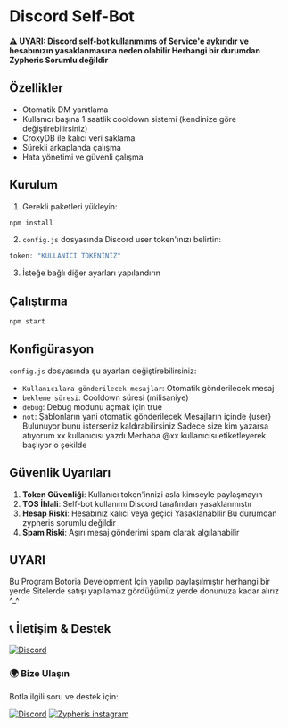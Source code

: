 # Discord Self-Bot

**⚠️ UYARI:  Discord self-bot kullanımıms of Service'e aykırıdır ve hesabınızın yasaklanmasına neden olabilir Herhangi bir durumdan Zypheris Sorumlu değildir**

## Özellikler

-  Otomatik DM yanıtlama
-  Kullanıcı başına 1 saatlik cooldown sistemi (kendinize göre değiştirebilirsiniz)
-  CroxyDB ile kalıcı veri saklama
-  Sürekli arkaplanda çalışma
-  Hata yönetimi ve güvenli çalışma

## Kurulum

1. Gerekli paketleri yükleyin:
```bash
npm install
```

2. `config.js` dosyasında Discord user token'ınızı belirtin:
```javascript
token: "KULLANICI TOKENİNİZ"
```

3. İsteğe bağlı diğer ayarları yapılandırın

## Çalıştırma

```bash
npm start
```

## Konfigürasyon

`config.js` dosyasında şu ayarları değiştirebilirsiniz:

- `Kullanıcılara gönderilecek mesajlar`: Otomatik gönderilecek mesaj
- `bekleme süresi`: Cooldown süresi (milisaniye)
- `debug`: Debug modunu açmak için true
- `not`: Şablonların yani otomatik gönderilecek Mesajların içinde {user} Bulunuyor bunu isterseniz kaldırabilirsiniz Sadece size kim yazarsa atıyorum xx kullanıcısı yazdı Merhaba @xx kullanıcısı etiketleyerek başlıyor o şekilde

## Güvenlik Uyarıları

1. **Token Güvenliği**: Kullanıcı token'innizi asla kimseyle paylaşmayın
2. **TOS İhlali**: Self-bot kullanımı Discord tarafından yasaklanmıştır
3. **Hesap Riski**: Hesabınız kalıcı veya geçici Yasaklanabilir Bu durumdan zypheris sorumlu değildir
4. **Spam Riski**: Aşırı mesaj gönderimi spam olarak algılanabilir

## UYARI

Bu Program Botoria Development İçin yapılıp paylaşılmıştır herhangi bir yerde Sitelerde satışı yapılamaz gördüğümüz yerde donunuza kadar alırız ^_^


## 📞 İletişim & Destek
[![Discord](https://img.shields.io/badge/ZYPHERİS-DİSCORD-5865F2?style=for-the-badge&logo=discord&logoColor=white)](https://discord.com/users/773582512647569409)
### 🌍 **Bize Ulaşın**
Botla ilgili soru ve destek için:

[![Discord](https://img.shields.io/badge/DISCORD-SUNUCUMUZ-5865F2?style=for-the-badge&logo=discord&logoColor=white)](https://discord.gg/sxWz2fayFa)
[![Zypheris instagram](https://img.shields.io/badge/Instagram-E4405F?style=for-the-badge&logo=instagram&logoColor=white)](https://www.instagram.com/ilwixi7)

